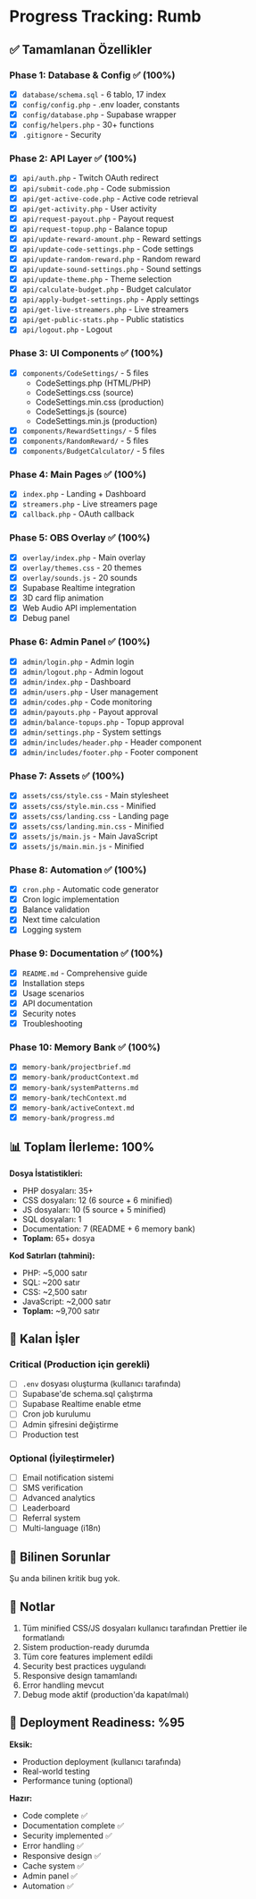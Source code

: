 # Progress Tracking: Rumb

## ✅ Tamamlanan Özellikler

### Phase 1: Database & Config ✅ (100%)

- [x] `database/schema.sql` - 6 tablo, 17 index
- [x] `config/config.php` - .env loader, constants
- [x] `config/database.php` - Supabase wrapper
- [x] `config/helpers.php` - 30+ functions
- [x] `.gitignore` - Security

### Phase 2: API Layer ✅ (100%)

- [x] `api/auth.php` - Twitch OAuth redirect
- [x] `api/submit-code.php` - Code submission
- [x] `api/get-active-code.php` - Active code retrieval
- [x] `api/get-activity.php` - User activity
- [x] `api/request-payout.php` - Payout request
- [x] `api/request-topup.php` - Balance topup
- [x] `api/update-reward-amount.php` - Reward settings
- [x] `api/update-code-settings.php` - Code settings
- [x] `api/update-random-reward.php` - Random reward
- [x] `api/update-sound-settings.php` - Sound settings
- [x] `api/update-theme.php` - Theme selection
- [x] `api/calculate-budget.php` - Budget calculator
- [x] `api/apply-budget-settings.php` - Apply settings
- [x] `api/get-live-streamers.php` - Live streamers
- [x] `api/get-public-stats.php` - Public statistics
- [x] `api/logout.php` - Logout

### Phase 3: UI Components ✅ (100%)

- [x] `components/CodeSettings/` - 5 files
  - CodeSettings.php (HTML/PHP)
  - CodeSettings.css (source)
  - CodeSettings.min.css (production)
  - CodeSettings.js (source)
  - CodeSettings.min.js (production)
- [x] `components/RewardSettings/` - 5 files
- [x] `components/RandomReward/` - 5 files
- [x] `components/BudgetCalculator/` - 5 files

### Phase 4: Main Pages ✅ (100%)

- [x] `index.php` - Landing + Dashboard
- [x] `streamers.php` - Live streamers page
- [x] `callback.php` - OAuth callback

### Phase 5: OBS Overlay ✅ (100%)

- [x] `overlay/index.php` - Main overlay
- [x] `overlay/themes.css` - 20 themes
- [x] `overlay/sounds.js` - 20 sounds
- [x] Supabase Realtime integration
- [x] 3D card flip animation
- [x] Web Audio API implementation
- [x] Debug panel

### Phase 6: Admin Panel ✅ (100%)

- [x] `admin/login.php` - Admin login
- [x] `admin/logout.php` - Admin logout
- [x] `admin/index.php` - Dashboard
- [x] `admin/users.php` - User management
- [x] `admin/codes.php` - Code monitoring
- [x] `admin/payouts.php` - Payout approval
- [x] `admin/balance-topups.php` - Topup approval
- [x] `admin/settings.php` - System settings
- [x] `admin/includes/header.php` - Header component
- [x] `admin/includes/footer.php` - Footer component

### Phase 7: Assets ✅ (100%)

- [x] `assets/css/style.css` - Main stylesheet
- [x] `assets/css/style.min.css` - Minified
- [x] `assets/css/landing.css` - Landing page
- [x] `assets/css/landing.min.css` - Minified
- [x] `assets/js/main.js` - Main JavaScript
- [x] `assets/js/main.min.js` - Minified

### Phase 8: Automation ✅ (100%)

- [x] `cron.php` - Automatic code generator
- [x] Cron logic implementation
- [x] Balance validation
- [x] Next time calculation
- [x] Logging system

### Phase 9: Documentation ✅ (100%)

- [x] `README.md` - Comprehensive guide
- [x] Installation steps
- [x] Usage scenarios
- [x] API documentation
- [x] Security notes
- [x] Troubleshooting

### Phase 10: Memory Bank ✅ (100%)

- [x] `memory-bank/projectbrief.md`
- [x] `memory-bank/productContext.md`
- [x] `memory-bank/systemPatterns.md`
- [x] `memory-bank/techContext.md`
- [x] `memory-bank/activeContext.md`
- [x] `memory-bank/progress.md`

## 📊 Toplam İlerleme: 100%

**Dosya İstatistikleri:**

- PHP dosyaları: 35+
- CSS dosyaları: 12 (6 source + 6 minified)
- JS dosyaları: 10 (5 source + 5 minified)
- SQL dosyaları: 1
- Documentation: 7 (README + 6 memory bank)
- **Toplam:** 65+ dosya

**Kod Satırları (tahmini):**

- PHP: ~5,000 satır
- SQL: ~200 satır
- CSS: ~2,500 satır
- JavaScript: ~2,000 satır
- **Toplam:** ~9,700 satır

## 🎯 Kalan İşler

### Critical (Production için gerekli)

- [ ] `.env` dosyası oluşturma (kullanıcı tarafında)
- [ ] Supabase'de schema.sql çalıştırma
- [ ] Supabase Realtime enable etme
- [ ] Cron job kurulumu
- [ ] Admin şifresini değiştirme
- [ ] Production test

### Optional (İyileştirmeler)

- [ ] Email notification sistemi
- [ ] SMS verification
- [ ] Advanced analytics
- [ ] Leaderboard
- [ ] Referral system
- [ ] Multi-language (i18n)

## 🐛 Bilinen Sorunlar

Şu anda bilinen kritik bug yok.

## 📝 Notlar

1. Tüm minified CSS/JS dosyaları kullanıcı tarafından Prettier ile formatlandı
2. Sistem production-ready durumda
3. Tüm core features implement edildi
4. Security best practices uygulandı
5. Responsive design tamamlandı
6. Error handling mevcut
7. Debug mode aktif (production'da kapatılmalı)

## 🚀 Deployment Readiness: %95

**Eksik:**

- Production deployment (kullanıcı tarafında)
- Real-world testing
- Performance tuning (optional)

**Hazır:**

- Code complete ✅
- Documentation complete ✅
- Security implemented ✅
- Error handling ✅
- Responsive design ✅
- Cache system ✅
- Admin panel ✅
- Automation ✅
